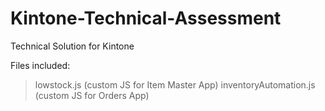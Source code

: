 # Kintone-Technical-Assessment
Technical Solution for Kintone

Files included: 
> lowstock.js (custom JS for Item Master App) 
> inventoryAutomation.js (custom JS for Orders App)
